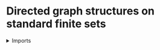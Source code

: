 #  Directed graph structures on standard finite sets

<details><summary>Imports</summary>
```agda
module graph-theory.directed-graph-structures-on-standard-finite-sets where

open import elementary-number-theory.natural-numbers

open import foundation.dependent-pair-types
open import foundation.universe-levels

open import univalent-combinatorics.standard-finite-types
```
</details>

## Definition

```agda
Directed-Graph-Fin : UU lzero
Directed-Graph-Fin = Σ ℕ (λ V → Fin V → Fin V → ℕ)
```
